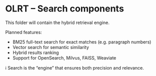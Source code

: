 # OLRT – Search components

This folder will contain the hybrid retrieval engine.

Planned features:
- BM25 full-text search for exact matches (e.g. paragraph numbers)
- Vector search for semantic similarity
- Hybrid results ranking
- Support for OpenSearch, Milvus, FAISS, Weaviate

ℹ️ Search is the “engine” that ensures both precision and relevance.
